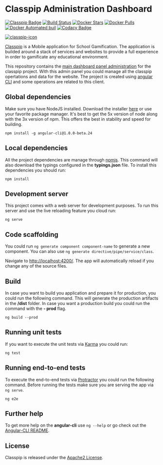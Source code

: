 # Classpip Administration Dashboard

[![Classpip Badge](https://img.shields.io/badge/classpip-dashboard-brightgreen.svg)](https://github.com/classpip/classpip-dashboard)
[![Build Status](https://travis-ci.org/classpip/classpip-dashboard.svg?branch=master)](https://travis-ci.org/classpip/classpip-dashboard)
[![Docker Stars](https://img.shields.io/docker/stars/classpip/classpip-dashboard.svg?maxAge=2592000)](https://hub.docker.com/r/classpip/classpip-dashboard/)
[![Docker Pulls](https://img.shields.io/docker/pulls/classpip/classpip-dashboard.svg?maxAge=2592000)](https://hub.docker.com/r/classpip/classpip-dashboard/)
[![Docker Automated buil](https://img.shields.io/docker/automated/classpip/classpip-dashboard.svg?maxAge=2592000)](https://hub.docker.com/r/classpip/classpip-dashboard/)
[![Codacy Badge](https://api.codacy.com/project/badge/Grade/c0bc305863284f0a8478cbd963615f44)](https://www.codacy.com/app/classpip/classpip-dashboard?utm_source=github.com&utm_medium=referral&utm_content=classpip/classpip-dashboard&utm_campaign=Badge_Grade)

[![classpip-icon](https://github.com/classpip/classpip/raw/master/resources/icontext-land.png)](http://www.classpip.com/)

[Classpip](https://www.classpip.com) is a Mobile application for School Gamification. The application is builded around a stack of services and websites to provide a full experience in order to gamificate any educational environment.

This repository contains the [main dashboard panel administration](http://admin.classpip.com) for the classpip project. With this admin panel you could manage all the classpip opertations and data for the website. The project is created using [angular CLI](https://github.com/angular/angular-cli) and some operations are related to this client.

## Global dependencies

Make sure you have NodeJS installed. Download the installer [here](https://nodejs.org/dist/latest-v5.x/) or use your favorite package manager. It's best to get the 5x version of node along with the 3x version of npm. This offers the best in stability and speed for building.

```
npm install -g angular-cli@1.0.0-beta.24
```

## Local dependencies

All the project dependencies are manage through [npmjs](https://www.npmjs.com/). This command will also download the typings configured in the **typings.json** file. To install this dependencies you should run:

```
npm install
```

## Development server

This project comes with a web server for development purposes. To run this server and use the live reloading feature you cloud run:

```
ng serve
```

## Code scaffolding

You could run `ng generate component component-name` to generate a new component. You can also use `ng generate directive/pipe/service/class`.

Navigate to <http://localhost:4200/>. The app will automatically reload if you change any of the source files.

## Build

In case you want to build you application and prepare it for production, you could run the following command. This will generate the production artifacts in the **/dist** folder. In case you want a production build you could run the command with the **- prod** flag.

```
ng build --prod
```

## Running unit tests

If you want to execute the unit tests via [Karma](https://karma-runner.github.io) you could run:

```
ng test
```

## Running end-to-end tests

To execute the end-to-end tests via [Protractor](http://www.protractortest.org/) you could run the following command. Before running the tests make sure you are serving the app via `ng serve`.

```
ng e2e
```

## Further help

To get more help on the **angular-cli** use `ng --help` or go check out the [Angular-CLI README](https://github.com/angular/angular-cli/blob/master/README.md).

## License

Classpip is released under the [Apache2 License](https://github.com/classpip/classpip-mobile/blob/master/LICENSE).
